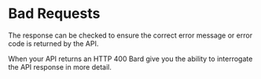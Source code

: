 # Bad Requests

The response can be checked to ensure the correct error message or error code is returned by the API.

When your API returns an HTTP 400 Bard give you the ability to interrogate the API response in more detail. 

